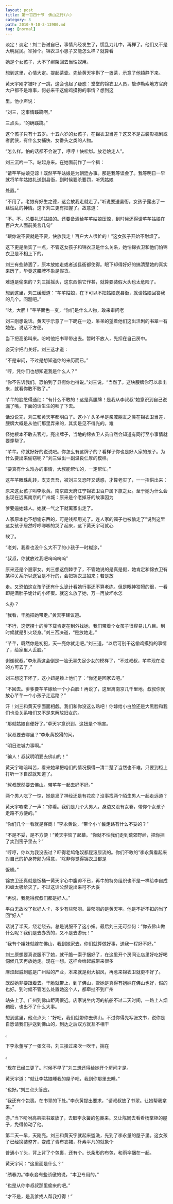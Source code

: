 ```yaml
---
layout: post
title: 第一百四十节　佛山之行(六)
category: 3
path: 2010-9-10-3-13900.md
tag: [normal]
---
```


淡定！淡定！刘二告诫自巳，事情凡经发生了，慌乱刀儿中，再禅了。他们又不是大明屁民。宰掉个。锦衣卫小崽子又能怎么样？就算看

她是个女孩子，大不了绑架回去当性奴用。

想到这里，心情大定。提起茶壶。先给黄天宇斟了一盏茶，示意了他镇静下来。

黄天宇刚才被吓了一跳，这会也起了疑惑：堂堂的锦衣卫人员，敲诈勒索地方官府大户都不是难事，何必来干这偷鸡摸狗的事情？想到这

里。他小声说：

“刘三，这事情蹊跷啊。”

三点头，“的确蹊跷。”

这个孩子只有十五岁。十五六岁的女孩子，在锦衣卫当差？这又不是古装影视剧或者武侠，有什么女捕快、女番头之类的人物。

“怎么样。怕的话都不会说了，哼哼！快松绑。放老娘走人”。

刘三沉吟一下。站起身来。在她面前作了一个揖：

“请芊芊姑娘见谅！既然芊芊姑娘是为朝廷办事。那是我等误会了。我等明日一早就将芊芊姑娘礼送到县衙，到时候要杀要罚，听凭姑娘

处置。”

“不用了。老娘有好生之德，这会放我走就走了。”听说要送县衙。女孩子露出了一丝慌乱的神情。这下刘三更有把握了。故意道：

“不。不，总要礼送姑娘的。还要备酒给芊芊姑娘压惊，到时候还得请芊芊姑娘在百户大人面前美言几句”

“跟你说不要就是不要，快放我走！百户大人很忙的！”这女孩子开始不耐烦了。

这下更是坐实了一点，不管这女孩子和锦衣卫是什么关系，她怕锦衣卫和他们怕锦衣卫是不相上下的。

刘三有些踌涸了，原本放她走或者送县衙都使得。眼下却得好好的搞清楚她的真实来历了，毕竟这腰牌不象是假货。

难道是偷来的？刘三摇摇头，这东西偷它作甚，就算要装假大头也太危险了。

想到这里，刘三缓缓道：“芊芊姑娘，在下可以不把姑娘送县衙，就请姑娘回答我的几个。问题吧。”

“呔，大胆！”芊芊面色一变，“你们是什么人物，敢来审问老

刘三刚想说话。黄天宇示意了一下跪在一边，呆呆的望着他们这出活剧的书翠一有她在。说话不方便。

当下把高弟叫来。吩咐他把书翠带出去。暂时不放人，先扣在自己房中。

妾天宇把门关好。刘三这才道：

“不是审问，不过是想知道你的来历而已。”

“哼，凭你们也想知道我是什么人？”

“你不告诉我们。恐怕到了县衙你也得说。”刘三说，“当然了。这块腰牌你可以拿出来，就看你敢不敢了。”

芊芊的脸憋得通红：“有什么不敢的！这是真腰牌！是我从李叔叔”她意识到自己说漏了嘴，下面的话生生的咽了下去。

话没说完，刘三和黄天宇都明白了。这小丫头多半是亲戚朋友之类在锦衣卫当差，腰牌大概是从他们那里弄来的，其实是见不得光的。难

怪她根本不敢去官府。亮出牌子，当地的锦衣卫人员自然会知道有同行至小事情就要穿帮了。

“芊芊。你就好好的说说吧。你怎么有这牌子的？看样子你也是好人家的孩子。为什么要出来偷窃呢？”刘三做出一副温良仁厚的模样。

“要真有什么难办的事情，大叔能帮忙的，一定帮忙。”

这芊芊眼珠乱转，支支吾吾，被刘三又恐吓又诱惑，才算老实了，一一招供出来：

原来这女孩子叫李永黄。南京应天府江宁锦衣卫百户属下旗之女。至于她为什么会出现在远离南京的广州城：原来是个老掉牙的故事因为

爹要逼她嫁人。她就一气之下就离家出走了。

人家原本也不想偷东西的，可是钱都用光了。连人家的镯子也被偷走了”说到这里这女孩子居然哼哼唧唧的哭了起来，这下黄天宇可就心

软了。

“老刘，我看也没什么大不了的小孩子一时糊涂，”

“叔叔，你就放过我吧呜呜呜呜”

原来还是个翘家女。刘三想这倒棘手了，不管她说的是真是假，她肯定和锦衣卫有某种关系所以送官是不行的，会把锦衣卫招来；若是放

走。又恐怕这女孩子还有什么诡计看她行事还不算老练。但是眼神狡猾的很，一看即是满肚子诡计的小坏蛋。就这么放了她，万一再放坏水怎

么办？

“我看，干脆把她带走。”黄天宇建议道。

“不行，这愣捞十的爹下载肯定在到外找她，我们带着个女孩子很容易儿八目。到时候就是引火烧身。”刘三否决道，“是放她走。”

“芊芊，既然你是初犯，天一亮你就走吧。”刘三道，“以后可别干这偷鸡摸狗的事情了，给家里人丢脸。”

谢谢叔叔。”李永黄这会倒是一脸无辜失足少女的模样了，“不过叔叔，芊芊现在没的方可去了，”

刘三想这下坏了，这小妞是赖上他们了：“你还是回家去吧。”

“不回去。爹爹要芊芊嫁给一个小白脸！再说了，这里离南京几千里地。叔叔你就放心芊芊一个小孩子走远路？”

汗！刘三和黄天宇面面相觑。我们和你没这么熟吧！你嫁给小白脸还是大黑脸和我们也没关系咱们又不是来解放妇女的。

“那就姑娘自便好了。”卓天宇意识到。这妞是个祸害。

“叔叔要去哪里？”李永黄狡猾的问。

“明日进城力事啊。”

“骗人！叔叔明明要去佛山的！”

黄天宇暗暗叫苦，看来她早把咱们的情况摸得一清二楚了当然也不难。只要到柜上打听一下自然就知道了。

“叔叔既然要去佛山。带芊芊一起去好不好。”

两个男人吃了一惊，她是发了神经还是有花痴？没事找两个陌生男人一起走远道？

黄天宇咳嗽了一声：“你看。我们是几个大男人。身边又没有女眷，带你个女孩子走路不方便的。”

“你们几个一看就是客商！”李永黄说，“带个小丫鬟走路有什么不妥的？”

“不是不妥，是不方便！”黄天宇恼了起幕。“你就不怕我们走到荒郊野岭，把你捆了卖到窑子里去？”

“哼哼，你以为我没去过？吓得老鸠龟奴都屁滚尿流的。你们不敢的”李永黄看起来对自己的护身符颇为得意，“除非你觉得锦衣卫都是

饭桶。”

锦衣卫还真就是饭桶一黄天宇心中腹诽不已，再牛的特务组织也不是一样给李自成和蝗太极给灭了。不过这话公然说出来可不大妥

“再说，我觉得叔叔们都是好人。”

平白无故收了张好人卡，多少有些郁闷。最郁闷的是黄天宇。他是不折不扣的当了回“好人”

话说了半天，绕老绕去。总是说服不了这小妞。最后刘三无可奈何：“你去佛山做什么呢？我们是去办货的，又不是去游玩！”

“我有个姐妹就嫁在佛山，我到她家去。你们就算做好事，送我一程好不好。”

刘三原想要真说服不了她，就干脆一索子捆好了，在这里开个房间让店里好吃好喝伺候几天再放她走。现在一想。这样会给起威带来很多

麻烦起威到底是广州站的产业，本来就是树大招风，再惹来锦衣卫就更不好了。

既然她非要跟着去。干脆就带上，到了佛山，管她是真得有姐妹在佛山也好，假的也好。到时候不管怎么处置她这个人，都牵扯不到广州

站头上了。广州到佛山距离很近。店家说坐内河的航船不过二天时间，一路上人烟稠密，也出不了什么大事。

想到这里，他点点头：“好吧，我们就带你去佛山。不过你得先写张文书，说你是自愿请我们护送到佛山的，到达之后双方就互不相干

。

下李永董写了一张文书，刘三接过来吹一吹干，揣在

。

“现在已经三更了。时候不早了”刘三想还得给她开个房间才是。

黄天宇道：“就让李姑娘睡我的屋子吧，我到你那里去睡。”

“也好。”刘三点头答应。

“我还有个包裹。在书翠的下处。”李永黄提出要求，“请叔叔放了书翠。让她帮我拿来。”

游。”当下吩咐高弟把书翠放了，去取李永簧的包裹来。又让陈同去看看杨掌柜的屋子，免得惊动了他。

第二天一早，天刚亮。刘三和黄天宇就起来盥洗，先到了李永量的屋子里。这女孩子已经换装整齐，变成了青布衣裙，朴素平凡的就象个

普通小丫头，背上背了个包裹，还有个。长条形的布包，和雨伞捆在一起。

黄天宇问：“这里面是什么？”

“绣春刀。”李永妾有些骄傲的说，“本卫专用的。”

“也是从你李叔叔那里偷来的吧。”

“才不是，是我爹找人帮我打得！”